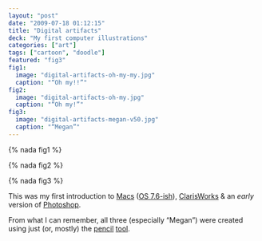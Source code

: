 ```yaml
---
layout: "post"
date: "2009-07-18 01:12:15"
title: "Digital artifacts"
deck: "My first computer illustrations"
categories: ["art"]
tags: ["cartoon", "doodle"]
featured: "fig3"
fig1:
  image: "digital-artifacts-oh-my-my.jpg"
  caption: "“Oh my!!”"
fig2:
  image: "digital-artifacts-oh-my.jpg"
  caption: "“Oh my!”"
fig3:
  image: "digital-artifacts-megan-v50.jpg"
  caption: "“Megan”"
---
```


{% nada fig1 %}

{% nada fig2 %}

{% nada fig3 %}

This was my first introduction to [Macs](http://en.wikipedia.org/wiki/Macintosh) ([OS 7.6-ish](http://en.wikipedia.org/wiki/History_of_Mac_OS#Mac_OS_7.6)), [ClarisWorks](http://groups.csail.mit.edu/mac/users/bob/clarisworks.php) & an _early_ version of [Photoshop](http://en.wikipedia.org/wiki/Adobe_Photoshop).

From what I can remember, all three (especially “Megan”) were created using just (or, mostly) the [pencil](http://www.schools.ash.org.au/revesby/cwtls.html) [tool](http://www.hongkiat.com/blog/evolution-of-photoshop/).
